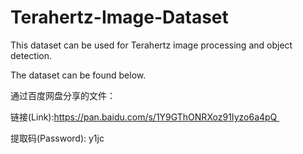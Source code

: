 # Terahertz-Image-Dataset
This dataset can be used for Terahertz image processing and object detection.

The dataset can be found below.

通过百度网盘分享的文件：

链接(Link):https://pan.baidu.com/s/1Y9GThONRXoz91Iyzo6a4pQ 

提取码(Password): y1jc
